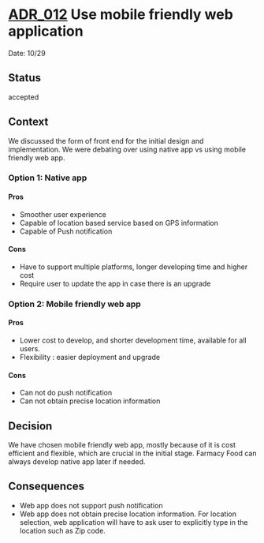 # [ADR_012](../../../README.md) Use mobile friendly web application

Date: 10/29

## Status

accepted

## Context

We discussed the form of front end for the initial design and implementation. We were debating over using native app vs using mobile friendly web app.

### Option 1: **Native app**
#### Pros
+ Smoother user experience
+ Capable of location based service based on GPS information
+ Capable of Push notification

#### Cons
+ Have to support multiple platforms, longer developing time and higher cost
+ Require user to update the app in case there is an upgrade

### Option 2: **Mobile friendly web app**
#### Pros
+ Lower cost to develop, and shorter development time, available for all users.
+ Flexibility : easier deployment and upgrade

#### Cons
+ Can not do push notification
+ Can not obtain precise location information

## Decision
We have chosen mobile friendly web app, mostly because of it is cost efficient and flexible, which are crucial in the initial stage. Farmacy Food can always develop native app later if needed.

## Consequences
+ Web app does not support push notification 
+ Web app does not obtain precise location information. For location selection, web application will have to ask user to explicitly type in the location such as Zip code. 
